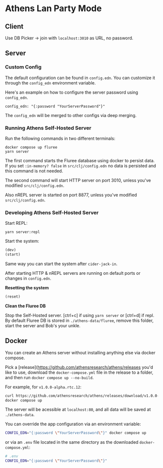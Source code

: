 # Athens Lan Party Mode

## Client

Use DB Picker -> join with `localhost:3010` as URL, no password.

## Server

### Custom Config

The default configuration can be found in `config.edn`.
You can customize it through the `config_edn` environment variable.

Here's an example on how to configure the server password using `config_edn`.
```
config_edn: "{:password "YourServerPassword"}"
```
The `config_edn` will be merged to other configs via deep merging.


### Running Athens Self-Hosted Server

Run the following commands in two different terminals:

``` shell
docker compose up fluree
yarn server
```

The first command starts the Fluree database using docker to persist data.
If you set `:in-memory? false` in `src/clj/config.edn` no data is persisted and this command is not needed.

The second command will start HTTP server on port 3010, unless you've modified `src/clj/config.edn`.

Also nREPL server is started on port 8877, unless you've modified `src/clj/config.edn`.


### Developing Athens Self-Hosted Server

Start REPL:

``` shell
yarn server:repl
```

Start the system:

``` clojure
(dev)
(start)
```

Same way you can start the system after `cider-jack-in`.

After starting HTTP & nREPL servers are running on default ports or changes in `config.edn`.

**Resetting the system**

``` clojure
(reset)
```

**Clean the Fluree DB**

Stop the Self-Hosted server. [ctrl+c] if using `yarn server` or [ctrl+d] if repl.
By default Fluree DB is stored in `./athens-data/fluree`, remove this folder,
start the server and Bob's your unkle.


## Docker

You can create an Athens server without installing anything else via docker compose.

Pick a [release](https://github.com/athensresearch/athens/releases you'd like to use, download the `docker-compose.yml` file in the release to a folder, and then run `docker compose up --no-build`.

For example, for `v1.0.0-alpha.rtc.12`:

```sh
curl https://github.com/athensresearch/athens/releases/download/v1.0.0-alpha.rtc.12/docker-compose.yml --output docker-compose.yml
docker compose up
```

The server will be acessible at `localhost:80`, and all data will be saved at `./athens-data`.

You can override the app configuration via an environment variable:

```sh
CONFIG_EDN="{:password \"YourServerPassword\"}" docker compose up
```

or via an `.env` file located in the same directory as the downloaded `docker-compose.yml`:

```sh
# .env
CONFIG_EDN="{:password \"YourServerPassword\"}"
```

